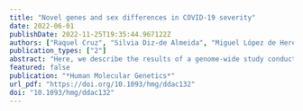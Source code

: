 ```yaml
---
title: "Novel genes and sex differences in COVID-19 severity"
date: 2022-06-01
publishDate: 2022-11-25T19:35:44.967122Z
authors: ["Raquel Cruz", "Silvia Diz-de Almeida", "Miguel López de Heredia", "Inés Quintela", "Francisco C Ceballos", "Guillermo Pita", "José M Lorenzo-Salazar", "Rafaela González-Montelongo", "Manuela Gago-Domínguez", "Marta Sevilla Porras", "Jair Antonio Tenorio Castaño", "Julian Nevado", "Jose María Aguado", "Carlos Aguilar", "Sergio Aguilera-Albesa", "Virginia Almadana", "Berta Almoguera", "Nuria Alvarez", "Álvaro Andreu-Bernabeu", "Eunate Arana-Arri", "Celso Arango", "María J Arranz", "Maria-Jesus Artiga", "Raúl C Baptista-Rosas", "María Barreda-Sánchez", "Moncef Belhassen-Garcia", "Joao F Bezerra", "Marcos A C Bezerra", "Lucía Boix-Palop", "María Brion", "Ramón Brugada", "Matilde Bustos", "Enrique J Calderón", "Cristina Carbonell", "Luis Castano", "Jose E Castelao", "Rosa Conde-Vicente", "M Lourdes Cordero-Lorenzana", "Jose L Cortes-Sanchez", "Marta Corton", "M Teresa Darnaude", "Alba De Martino-Rodríguez", "Victor del Campo-Pérez", "Aranzazu Diaz de Bustamante", "Elena Domínguez-Garrido", "Andre D Luchessi", "Rocío Eiros", "Gladys Mercedes Estigarribia Sanabria", "María Carmen Fariñas", "Uxía Fernández-Robelo", "Amanda Fernández-Rodríguez", "Tania Fernández-Villa", "Belén Gil-Fournier", "Javier Gómez-Arrue", "Beatriz González Álvarez", "Fernan Gonzalez Bernaldo de Quirós", "Javier González-Peñas", "Juan F Gutiérrez-Bautista", "María José Herrero", "Antonio Herrero-Gonzalez", "María A Jimenez-Sousa", "María Claudia Lattig", "Anabel Liger Borja", "Rosario Lopez-Rodriguez", "Esther Mancebo", "Caridad Martín-López", "Vicente Martín", "Oscar Martinez-Nieto", "Iciar Martinez-Lopez", "Michel F Martinez-Resendez", "Angel Martinez-Perez", "Juliana F Mazzeu", "Eleuterio Merayo Macías", "Pablo Minguez", "Victor Moreno Cuerda", "Vivian N Silbiger", "Silviene F Oliveira", "Eva Ortega-Paino", "Mara Parellada", "Estela Paz-Artal", "Ney P C Santos", "Patricia Pérez-Matute", "Patricia Perez", "M Elena Pérez-Tomás", "Teresa Perucho", "Mel Lina Pinsach-Abuin", "Ericka N Pompa-Mera", "Gloria L Porras-Hurtado", "Aurora Pujol", "Soraya Ramiro León", "Salvador Resino", "Marianne R Fernandes", "Emilio Rodríguez-Ruiz", "Fernando Rodriguez-Artalejo", "José A Rodriguez-Garcia", "Francisco Ruiz Cabello", "Javier Ruiz-Hornillos", "Pablo Ryan", "José Manuel Soria", "Juan Carlos Souto", "Eduardo Tamayo", "Alvaro Tamayo-Velasco", "Juan Carlos Taracido-Fernandez", "Alejandro Teper", "Lilian Torres-Tobar", "Miguel Urioste", "Juan Valencia-Ramos", "Zuleima Yáñez", "Ruth Zarate", "Tomoko Nakanishi", "Sara Pigazzini", "Frauke Degenhardt", "Guillaume Butler-Laporte", "Douglas Maya-Miles", "Luis Bujanda", "Youssef Bouysran", "Adriana Palom", "David Ellinghaus", "Manuel Martínez-Bueno", "Selina Rolker", "Sara Amitrano", "Luisa Roade", "Francesca Fava", "Christoph D Spinner", "Daniele Prati", "David Bernardo", "Federico Garcia", "Gilles Darcis", "Israel Fernández-Cadenas", "Jan Cato Holter", "Jesus M Banales", "Robert Frithiof", "Stefano Duga", "Rosanna Asselta", "Alexandre C Pereira", "Manuel Romero-Gómez", "Beatriz Nafría-Jiménez", "Johannes R Hov", "Isabelle Migeotte", "Alessandra Renieri", "Anna M Planas", "Kerstin U Ludwig", "Maria Buti", "Souad Rahmouni", "Marta E Alarcón-Riquelme", "Eva C Schulte", "Andre Franke", "Tom H Karlsen", "Luca Valenti", "Hugo Zeberg", "Brent Richards", "Andrea Ganna", "Mercè Boada", "Itziar de Rojas", "Agustín Ruiz", "Pascual Sánchez-Juan", "Luis Miguel Real", "SCOURGE Cohort Group", "HOSTAGE Cohort Group", "GRA@CE Cohort Group", "Encarna Guillen-Navarro", "Carmen Ayuso", "Anna González-Neira", "José A Riancho", "Augusto Rojas-Martinez", "Carlos Flores", "Pablo Lapunzina", "Angel Carracedo"]
publication_types: ["2"]
abstract: "Here, we describe the results of a genome-wide study conducted in 11 939 coronavirus disease 2019 (COVID-19) positive cases with an extensive clinical information that were recruited from 34 hospitals across Spain (SCOURGE consortium). In sex-disaggregated genome-wide association studies for COVID-19 hospitalization, genome-wide significance (P &lt; 5 × 10−8) was crossed for variants in 3p21.31 and 21q22.11 loci only among males (P = 1.3 × 10−22 and P = 8.1 × 10−12, respectively), and for variants in 9q21.32 near TLE1 only among females (P = 4.4 × 10−8). In a second phase, results were combined with an independent Spanish cohort (1598 COVID-19 cases and 1068 population controls), revealing in the overall analysis two novel risk loci in 9p13.3 and 19q13.12, with fine-mapping prioritized variants functionally associated with AQP3 (P = 2.7 × 10−8) and ARHGAP33 (P = 1.3 × 10−8), respectively. The meta-analysis of both phases with four European studies stratified by sex from the Host Genetics Initiative (HGI) confirmed the association of the 3p21.31 and 21q22.11 loci predominantly in males and replicated a recently reported variant in 11p13 (ELF5, P = 4.1 × 10−8). Six of the COVID-19 HGI discovered loci were replicated and an HGI-based genetic risk score predicted the severity strata in SCOURGE. We also found more SNP-heritability and larger heritability differences by age (&lt;60 or ≥60 years) among males than among females. Parallel genome-wide screening of inbreeding depression in SCOURGE also showed an effect of homozygosity in COVID-19 hospitalization and severity and this effect was stronger among older males. In summary, new candidate genes for COVID-19 severity and evidence supporting genetic disparities among sexes are provided."
featured: false
publication: "*Human Molecular Genetics*"
url_pdf: "https://doi.org/10.1093/hmg/ddac132"
doi: "10.1093/hmg/ddac132"
---
```


